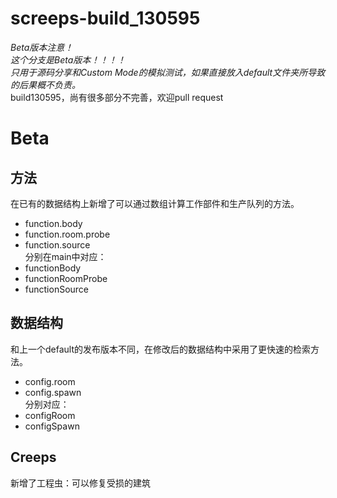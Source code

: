 # screeps-build_130595
_Beta版本注意！_    
_这个分支是Beta版本！！！！_    
_只用于源码分享和Custom Mode的模拟测试，如果直接放入default文件夹所导致的后果概不负责。_    
build130595，尚有很多部分不完善，欢迎pull request

# Beta
## 方法
在已有的数据结构上新增了可以通过数组计算工作部件和生产队列的方法。    
- function.body    
- function.room.probe    
- function.source    
分别在main中对应：    
- functionBody    
- functionRoomProbe    
- functionSource    

## 数据结构
和上一个default的发布版本不同，在修改后的数据结构中采用了更快速的检索方法。    
- config.room    
- config.spawn     
分别对应：    
- configRoom    
- configSpawn    

## Creeps
新增了工程虫：可以修复受损的建筑    
